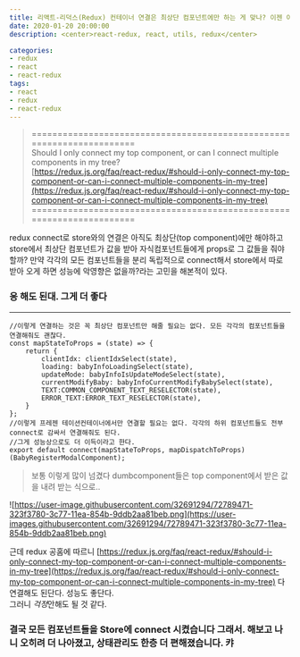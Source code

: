 ```yaml
---
title: 리액트-리덕스(Redux) 컨테이너 연결은 최상단 컴포넌트에만 하는 게 맞나? 이젠 아니다. 
date: 2020-01-20 20:00:00
description: <center>react-redux, react, utils, redux</center>

categories:
- redux
- react
- react-redux
tags:
- react
- redux
- react-redux
---
```


>  ======================================================================<br>
Should I only connect my top component, or can I connect multiple components in my tree?<br>
> [https://redux.js.org/faq/react-redux/#should-i-only-connect-my-top-component-or-can-i-connect-multiple-components-in-my-tree](https://redux.js.org/faq/react-redux/#should-i-only-connect-my-top-component-or-can-i-connect-multiple-components-in-my-tree)
   ======================================================================

redux connect로 store와의 연결은 아직도 최상단(top component)에만 해야하고
 store에서 최상단 컴포넌트가 값을 받아 자식컴포넌트들에게 props로 그 값들을 줘야 할까?
만약 각각의 모든 컴포넌트들을 분리 독립적으로 connect해서 store에서 따로 받아 오게 하면 성능에 악영향은 없을까?라는
고민을 해본적이 있다. 

### 응 해도 된대. 그게 더 좋다
___
```.javascript
//이렇게 연결하는 것은 꼭 최상단 컴포넌트만 해줄 필요는 없다. 모든 각각의 컴포넌트들을 연결해줘도 괜찮다.
const mapStateToProps = (state) => {
    return {
        clientIdx: clientIdxSelect(state),
        loading: babyInfoLoadingSelect(state),
        updateMode: babyInfoIsUpdateModeSelect(state),
        currentModifyBaby: babyInfoCurrentModifyBabySelect(state),
        TEXT:COMMON_COMPONENT_TEXT_RESELECTOR(state),
        ERROR_TEXT:ERROR_TEXT_RESELECTOR(state),
    }
};
//이렇게 프레젠 테이션컨테이너에서만 연결할 필요는 없다. 각각의 하위 컴포넌트들도 전부 connect로 감싸서 연결해줘도 된다. 
//그게 성능상으로도 더 이득이라고 한다.
export default connect(mapStateToProps, mapDispatchToProps)(BabyRegisterModalComponent);
```
> 보통 이렇게 많이 넘겼다 dumbcomponent들은 top component에서 받은 값을 내려 받는 식으로..

![https://user-image.githubusercontent.com/32691294/72789471-323f3780-3c77-11ea-854b-9ddb2aa81beb.png](https://user-images.githubusercontent.com/32691294/72789471-323f3780-3c77-11ea-854b-9ddb2aa81beb.png)

근데 redux 공홈에 따르니 [https://redux.js.org/faq/react-redux/#should-i-only-connect-my-top-component-or-can-i-connect-multiple-components-in-my-tree](https://redux.js.org/faq/react-redux/#should-i-only-connect-my-top-component-or-can-i-connect-multiple-components-in-my-tree)
다 연결해도 된단다. 성능도 좋단다.
<br/>그러니 <em>걱정</em>안해도 될 것 같다.

### 결국 모든 컴포넌트들을 Store에 connect 시켰습니다 그래서. 해보고 나니 오히려 더 나아졌고, 상태관리도 한층 더 편해졌습니다. 캬



